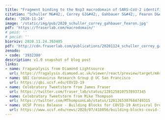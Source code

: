 ```yaml
---
title: "Fragment binding to the Nsp3 macrodomain of SARS-CoV-2 identified through crystallographic screening and computational docking"
citation: "Schuller M&#42;, Correy GJ&#42;, Gahbauer S&#42;, Fearon D&#42;, Wu T, **Díaz RE**, Young ID, Carvalho Martins L, Smith DS, Schulze-Gahmen U, Owens TW, Deshpande I, Merz GE, Thwin AC, Biel JT, Peters JK, Mortiz M, Herrera N, Kratochvil HT, QCRG Structural Biology Consortium, Aimon A, Bennett MJ, Brandao Neto J, Cohen EA, Dias A, Douangamath A, Dunnett L, Fedorov O, Ferla PM, Fuchs M, Gorrie-Stone JT, Holton MJ, Johnson GM, Krojer T, Meigs G, Powell JA, Rack J, Rangel LV, Russi S, Skyner ER, Smith AC, Soares SA, Wierman LJ, Zhu K, Jura N, Ashworth A, Irwin J, Thompson MC, Gestwicki JE, von Delft F, Shoichet BK, Fraser JS, Ahel I. *Submitted - Preprint on Biorxiv*. 2020."
date: '2020-11-24'
image: '/static/img/pub/2020_schuller_correy_gahbauer_fearon.jpg'
pdf: 'https://fraserlab.com/macrodomain/'
# pmid: ''
# pmcid: ''
biorxiv: 2020.11.24.393405
pdf: 'http://cdn.fraserlab.com/publications/20201124_schuller_correy_gahbauer_fearon.pdf'
zenodo:
- code: '3932380'
description: v1.0 snapshot of blog post
links:
- name: Fraganalysis from Diamond Lightsource
  url: https://fragalysis.diamond.ac.uk/viewer/react/preview/target/mArh
- name: QBI Coronavirus Research Group @ UC San Francisco
  url: https://qbi.ucsf.edu/COVID-19
- name: Celebratory Tweetstorm from James Fraser
  url: https://twitter.com/fraser_lab/status/1281258107578937345
- name: Celebratory Tweetstorm from Mike Thompson
  url: https://twitter.com/MThompsonLab/status/1281265307684749315
- name: UCSF Press Release - Building Blocks for COVID-19 Antiviral Drugs Identified in Rapid Study
  url: https://www.ucsf.edu/news/2020/07/418056/building-blocks-covid-19-antiviral-drugs-identified-rapid-study
---
```

